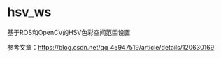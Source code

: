 # hsv_ws

基于ROS和OpenCV的HSV色彩空间范围设置

参考文章：https://blog.csdn.net/qq_45947519/article/details/120630169


